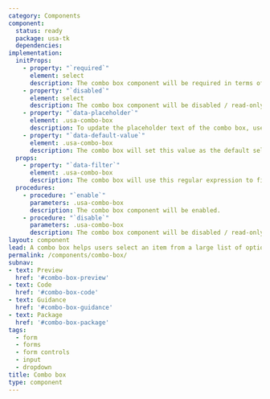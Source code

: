 ```yaml
---
category: Components
component:
  status: ready
  package: usa-tk
  dependencies:
implementation:
  initProps:
    - property: "`required`"
      element: select
      description: The combo box component will be required in terms of native form validation.
    - property: "`disabled`"
      element: select
      description: The combo box component will be disabled / read-only. You can re-enable it by executing the enable procedure on the component.
    - property: "`data-placeholder`"
      element: .usa-combo-box
      description: To update the placeholder text of the combo box, use the `data-placeholder` attribute. We recommend using a label or hint instead of a placeholder.
    - property: "`data-default-value`"
      element: .usa-combo-box
      description: The combo box will set this value as the default selection if it is found within the select options.
  props:
    - property: "`data-filter`"
      element: .usa-combo-box
      description: The combo box will use this regular expression to filter the combo box options. You are declaring a case insensitive match over the entire option text, which means `^` and `$` are added automatically. You can specify the inputted query with `{{query}}`. You can also declare a custom query filter as a data property as well, which can be used in the custom filter (`data-number-filter="[0-9]"` and then using `data-filter="{{numberFilter}}.*"`). The default filter is `.*{{query}}.*`, which is a simple "find anywhere within the option" text.
  procedures:
    - procedure: "`enable`"
      parameters: .usa-combo-box
      description: The combo box component will be enabled.
    - procedure: "`disable`"
      parameters: .usa-combo-box
      description: The combo box component will be disabled / read-only.
layout: component
lead: A combo box helps users select an item from a large list of options.
permalink: /components/combo-box/
subnav:
- text: Preview
  href: '#combo-box-preview'
- text: Code
  href: '#combo-box-code'
- text: Guidance
  href: '#combo-box-guidance'
- text: Package
  href: '#combo-box-package'
tags:
  - form
  - forms
  - form controls
  - input
  - dropdown
title: Combo box
type: component
---
```


